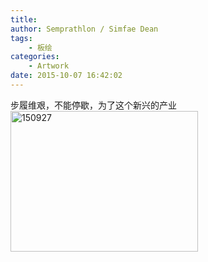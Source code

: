 ```yaml
---
title: 
author: Semprathlon / Simfae Dean
tags:
	- 板绘
categories:
	- Artwork
date: 2015-10-07 16:42:02
---
```

步履维艰，不能停歇，为了这个新兴的产业   
<a href="/blog/uploads/2015/10/150927.png"><img src="/blog/uploads/2015/10/150927-300x225.png" alt="150927" width="300" height="225" class="alignnone size-medium wp-image-1318" /></a>